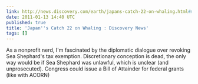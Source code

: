```yaml
---
link: http://news.discovery.com/earth/japans-catch-22-on-whaling.html#mkcpgn=rssnws1
date: 2011-01-13 14:40 UTC
published: true
title: 'Japan''s Catch 22 on Whaling : Discovery News'
tags: []
---
```


As a nonprofit nerd, I'm fascinated by the diplomatic dialogue over revoking Sea Shephard's tax exemption. Discretionary conception is dead, the only way would be if Sea Shephard was unlawful, which is unclear (and unprosecuted). Congress could issue a Bill of Attainder for federal grants (like with ACORN)
